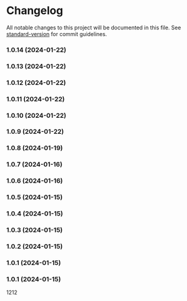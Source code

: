 # Changelog

All notable changes to this project will be documented in this file. See [standard-version](https://github.com/conventional-changelog/standard-version) for commit guidelines.

### 1.0.14 (2024-01-22)

### 1.0.13 (2024-01-22)

### 1.0.12 (2024-01-22)

### 1.0.11 (2024-01-22)

### 1.0.10 (2024-01-22)

### 1.0.9 (2024-01-22)

### 1.0.8 (2024-01-19)

### 1.0.7 (2024-01-16)

### 1.0.6 (2024-01-16)

### 1.0.5 (2024-01-15)

### 1.0.4 (2024-01-15)

### 1.0.3 (2024-01-15)

### 1.0.2 (2024-01-15)

### 1.0.1 (2024-01-15)

### 1.0.1 (2024-01-15)

1212
